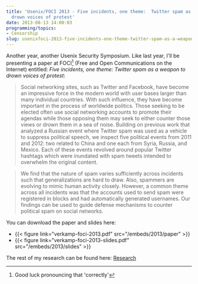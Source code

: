```yaml
---
title: 'Usenix/FOCI 2013 - Five incidents, one theme:  Twitter spam as a weapon to
  drown voices of protest'
date: 2013-08-13 14:00:03
programming/topics:
- Censorship
slug: usenixfoci-2013-five-incidents-one-theme-twitter-spam-as-a-weapon-to-drown-voices-of-protest
---
```

Another year, another Usenix Security Symposium. Like last year, I'll be presenting a paper at FOCI[^1] (Free and Open Communications on the Internet) entitled: *Five incidents, one theme: Twitter spam as a weapon to drown voices of protest*:

> Social networking sites, such as Twitter and Facebook, have become an impressive force in the modern world with user bases larger than many individual countries. With such influence, they have become important in the process of worldwide politics. Those seeking to be elected often use social networking accounts to promote their agendas while those opposing them may seek to either counter those views or drown them in a sea of noise. Building on previous work that analyzed a Russian event where Twitter spam was used as a vehicle to suppress political speech, we inspect five political events from 2011 and 2012: two related to China and one each from Syria, Russia, and Mexico. Each of these events revolved around popular Twitter hashtags which were inundated with spam tweets intended to overwhelm the original content.

> We find that the nature of spam varies sufficiently across incidents such that generalizations are hard to draw. Also, spammers are evolving to mimic human activity closely. However, a common theme across all incidents was that the accounts used to send spam were registered in blocks and had automatically generated usernames. Our findings can be used to guide defense mechanisms to counter political spam on social networks.

You can download the paper and slides here:


* {{< figure link="verkamp-foci-2013.pdf" src="/embeds/2013/paper" >}}
* {{< figure link="verkamp-foci-2013-slides.pdf" src="/embeds/2013/slides" >}}


The rest of my research can be found here: [Research](/research/)

[^1]: Good luck pronouncing that 'correctly'
